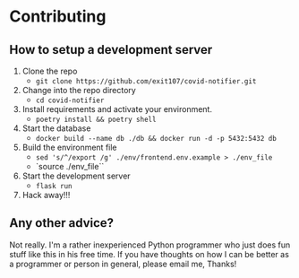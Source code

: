 # Contributing

## How to setup a development server
1.  Clone the repo
	* `git clone https://github.com/exit107/covid-notifier.git`
2. Change into the repo directory
	* `cd covid-notifier`
4. Install requirements and activate your environment.
    * `poetry install && poetry shell`
5. Start the database
    * `docker build --name db ./db && docker run -d -p 5432:5432 db`
6. Build the environment file
    * `sed 's/^/export /g' ./env/frontend.env.example > ./env_file`
    * `source ./env_file``
7. Start the development server
    * `flask run`
8. Hack away!!!

## Any other advice?
Not really. I'm a rather inexperienced Python programmer who just does fun stuff like this in his free time. If you have thoughts on how I can be better as a programmer or person in general, please email me, Thanks!
